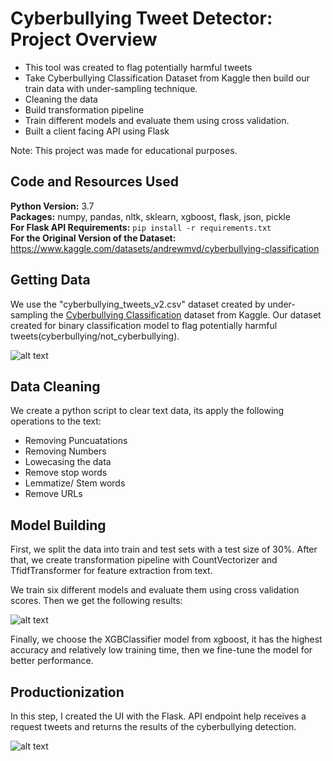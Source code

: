# Cyberbullying Tweet Detector: Project Overview  
* This tool was created to flag potentially harmful tweets
* Take Cyberbullying Classification Dataset from Kaggle then build our train data with under-sampling technique.
* Cleaning the data
* Build transformation pipeline
* Train different models and evaluate them using cross validation.
* Built a client facing API using Flask 

Note: This project was made for educational purposes.

## Code and Resources Used 
**Python Version:** 3.7  
**Packages:** numpy, pandas, nltk, sklearn, xgboost, flask, json, pickle  
**For Flask API Requirements:**  ```pip install -r requirements.txt```  
**For the Original Version of the Dataset:** https://www.kaggle.com/datasets/andrewmvd/cyberbullying-classification

## Getting Data
We use the "cyberbullying_tweets_v2.csv" dataset created by under-sampling the <a href="https://www.kaggle.com/datasets/andrewmvd/cyberbullying-classification">Cyberbullying Classification</a> dataset from Kaggle. Our dataset created for binary classification model to flag potentially harmful tweets(cyberbullying/not_cyberbullying).

![alt text](https://github.com/polaternez/cyberbullying_tweets_proj/blob/master/images/cyberbullying_type_counts.jpg "Cyberbullying Type Counts")

## Data Cleaning
We create a python script to clear text data, its apply the following operations to the text:
* Removing Puncuatations
* Removing Numbers
* Lowecasing the data
* Remove stop words
* Lemmatize/ Stem words
* Remove URLs


## Model Building 

First, we split the data into train and test sets with a test size of 30%. After that, we create transformation pipeline with CountVectorizer and TfidfTransformer for feature extraction from text.

We train six different models and evaluate them using cross validation scores. Then we get the following results:

![alt text](https://github.com/polaternez/cyberbullying_tweets_proj/blob/master/images/models.png "Model Performances")

Finally, we choose the XGBClassifier model from xgboost, it has the highest accuracy and relatively low training time, then we fine-tune the model for better performance.

## Productionization 
In this step, I created the UI with the Flask. API endpoint help receives a request tweets and returns the results of the cyberbullying detection.

![alt text](https://github.com/polaternez/cyberbullying_tweets_proj/blob/master/images/flask_api.png "Cyberbullying Tweet Detector API")




